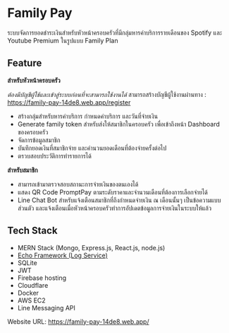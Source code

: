 # Family Pay

ระบบจัดการยอดชำระเงินสำหรับหัวหน้าครอบครัวที่มีกลุ่มหารค่าบริการรายเดือนของ Spotify และ Youtube Premium ในรูปแบบ Family Plan 

## Feature

**สำหรับหัวหน้าครอบครัว**

*ต้องมีบัญชีผู้ใช้และเข้าสู่ระบบก่อนที่จะสามารถใช้งานได้*
สามารถสร้างบัญชีผู้ใช้งานผ่านทาง : https://family-pay-14de8.web.app/register
 - สร้างกลุ่มสำหรับหารค่าบริการ กำหนดค่าบริการ และวันที่จ่ายเงิน
 - Generate family token สำหรับส่งให้สมาชิกในครอบครัว เพื่อเข้าถึงหน้า Dashboard ของครอบครัว
 - จัดการข้อมูลสมาชิก
 - บันทึกยอดเงินที่สมาชิกจ่าย และคำนวนยอดเดือนที่ต้องจ่ายครั้งต่อไป
 - ตรวบสอบประวัติการทำรายการได้

**สำหรับสมาชิก**
 - สามารถเข้ามาตรวจสอบสถานะการจ่ายเงินของตนเองได้
 - แสดง QR Code PromptPay ตามระดับราคาและจำนวนเดือนที่ต้องการเลือกจ่ายได้
 - Line Chat Bot สำหรับแจ้งเตือนสมาชิกที่ถึงกำหนดจ่ายเงิน ณ เดือนนั้นๆ เป็นข้อความแบบส่วนตัว และแจ้งเตือนเมื่อหัวหน้าครอบครัวทำการอัปเดตข้อมูลการจ่ายเงินในระบบให้แล้ว


## Tech Stack
 - MERN Stack (Mongo, Express.js, React.js, node.js)
 - [Echo Framework (Log Service)](https://github.com/11SF/go-log-manager)
 - SQLite
 - JWT
 - Firebase hosting
 - Cloudflare
 - Docker
 - AWS EC2
 - Line Messaging API

Website URL: https://family-pay-14de8.web.app/
